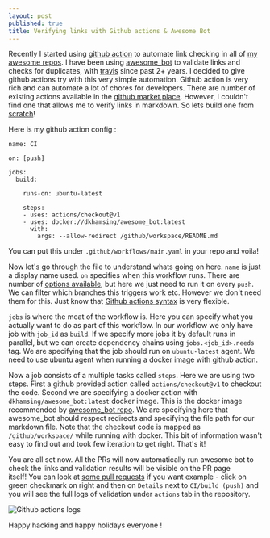 ```yaml
---
layout: post
published: true
title: Verifying links with Github actions & Awesome Bot
---
```


Recently I started using [github action](https://github.com/features/actions) to automate link checking in all of [my awesome repos](https://github.com/dharmeshkakadia?utf8=%E2%9C%93&tab=repositories&q=awesome&type=&language=). I have been using [awesome_bot](https://github.com/dkhamsing/awesome_bot) to validate links and checks for duplicates, with [travis](https://travis-ci.org/) since past 2+ years. I decided to give github actions try with this very simple automation. Github action is very rich and can automate a lot of chores for developers. There are number of existing actions available in the [github market place](https://github.com/marketplace?type=actions). However, I couldn't find one that allows me to verify links in markdown. So lets build one from [scratch](https://github.com/dharmeshkakadia/awesome-mesos/pull/45)!

Here is my github action config : 

```
name: CI

on: [push]

jobs:
  build:

    runs-on: ubuntu-latest

    steps:
    - uses: actions/checkout@v1
    - uses: docker://dkhamsing/awesome_bot:latest
      with:
        args: --allow-redirect /github/workspace/README.md
```

You can put this under `.github/workflows/main.yaml` in your repo and voila!

Now let's go through the file to understand whats going on here. `name` is just a display name used. `on` specifies when this workflow runs. There are number of [options available](https://help.github.com/en/actions/automating-your-workflow-with-github-actions/events-that-trigger-workflows), but here we just need to run it on every `push`. We can filter which branches this triggers work etc. However we don't need them for this. Just know that [Github actions syntax](https://help.github.com/en/actions/automating-your-workflow-with-github-actions/workflow-syntax-for-github-actions) is very flexible.

`jobs` is where the meat of the workflow is. Here you can specify what you actually want to do as part of this workflow. In our workflow we only have job with `job_id` as `build`. If we specify more jobs it by default runs in parallel, but we can create dependency chains using `jobs.<job_id>.needs` tag. We are specifying that the job should run on `ubuntu-latest` agent. We need to use ubuntu agent when running a docker image with github action. 

Now a job consists of a multiple tasks called `steps`. Here we are using two steps. First a github provided action called `actions/checkout@v1` to checkout the code. Second we are specifying a docker action with `dkhamsing/awesome_bot:latest` docker image. This is the docker image recommended by [awesome_bot repo](https://github.com/dkhamsing/awesome_bot#docker-examples). We are specifying here that awesome_bot should respect redirects and specifying the file path for our markdown file. Note that the checkout code is mapped as `/github/workspace/` while running with docker. This bit of information wasn't easy to find out and took few iteration to get right. That's it! 

You are all set now. All the PRs will now automatically run awesome bot to check the links and validation results will be visible on the PR page itself! You can look at [some pull requests](https://github.com/dharmeshkakadia/awesome-mesos/pull/46) if you want example - click on green checkmark on right and then on `Details` next to `CI/build (push)` and you will see the full logs of validation under `actions` tab in the repository.

![Github actions logs]({{site.baseurl}}/images/github-actions-logs.png)

Happy hacking and happy holidays everyone !
